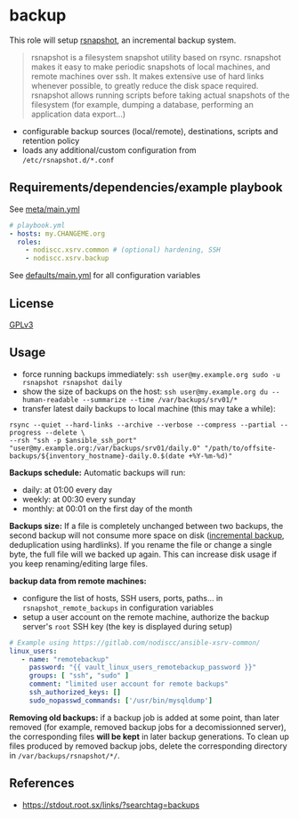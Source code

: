 backup
=============

This role will setup [rsnapshot](https://rsnapshot.org), an incremental backup system.

>rsnapshot is a filesystem snapshot utility based on rsync.
>rsnapshot makes it easy to make periodic snapshots of local machines, and remote machines over ssh.
>It makes extensive use of hard links whenever possible, to greatly reduce the disk space required.
>rsnapshot allows running scripts before taking actual snapshots of the filesystem (for example, dumping a database, performing an application data export...)

- configurable backup sources (local/remote), destinations, scripts and retention policy
- loads any additional/custom configuration from `/etc/rsnapshot.d/*.conf`


Requirements/dependencies/example playbook
------------

See [meta/main.yml](meta/main.yml)

```yaml
# playbook.yml
- hosts: my.CHANGEME.org
  roles:
    - nodiscc.xsrv.common # (optional) hardening, SSH
    - nodiscc.xsrv.backup
```

See [defaults/main.yml](defaults/main.yml) for all configuration variables

License
-------

[GPLv3](../../LICENSE)

Usage
------------

- force running backups immediately: `ssh user@my.example.org sudo -u rsnapshot rsnapshot daily`
- show the size of backups on the host: `ssh user@my.example.org du --human-readable --summarize --time /var/backups/srv01/*`
- transfer latest daily backups to local machine (this may take a while):

```
rsync --quiet --hard-links --archive --verbose --compress --partial --progress --delete \
--rsh "ssh -p $ansible_ssh_port"
"user@my.example.org:/var/backups/srv01/daily.0" "/path/to/offsite-backups/${inventory_hostname}-daily.0.$(date +%Y-%m-%d)"
```

**Backups schedule:** Automatic backups will run:
- daily: at 01:00 every day
- weekly: at 00:30 every sunday
- monthly: at 00:01 on the first day of the month


**Backups size:** If a file is completely unchanged between two backups, the second backup  will not consume more space on disk ([incremental backup](https://en.wikipedia.org/wiki/Incremental_backup), deduplication using hardlinks). If you rename the file or change a single byte, the full file will we backed up again. This can increase disk usage if you keep renaming/editing large files.

**backup data from remote machines:**
 - configure the list of hosts, SSH users, ports, paths... in  `rsnapshot_remote_backups` in configuration variables
 - setup a user account on the remote machine, authorize the backup server's `root` SSH key (the key is displayed during setup)

```yaml
# Example using https://gitlab.com/nodiscc/ansible-xsrv-common/
linux_users:
   - name: "remotebackup"
     password: "{{ vault_linux_users_remotebackup_password }}"
     groups: [ "ssh", "sudo" ]
     comment: "limited user account for remote backups"
     ssh_authorized_keys: []
     sudo_nopasswd_commands: ['/usr/bin/mysqldump']
```

**Removing old backups:** if a backup job is added at some point, than later removed (for example, removed backup jobs for a decomissionned server), the corresponding files **will be kept** in later backup generations. To clean up files produced by removed backup jobs, delete the corresponding directory in `/var/backups/rsnapshot/*/`.

References
------------

- https://stdout.root.sx/links/?searchtag=backups
